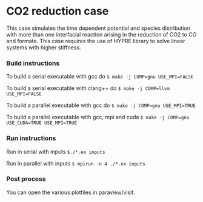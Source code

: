 # CO2 reduction case

This case simulates the time dependent potential and species 
distribution with more than one interfacial reaction arising in the reduction of CO2 to 
CO and formate.
This case
requires the use of HYPRE library to solve linear systems 
with higher stiffness.

### Build instructions

To build a serial executable with gcc do
`$ make -j COMP=gnu USE_MPI=FALSE`

To build a serial executable with clang++ do
`$ make -j COMP=llvm USE_MPI=FALSE`

To build a parallel executable with gcc do
`$ make -j COMP=gnu USE_MPI=TRUE`

To build a parallel executable with gcc, mpi and cuda
`$ make -j COMP=gnu USE_CUDA=TRUE USE_MPI=TRUE`

### Run instructions

Run in serial with inputs
`$./*.ex inputs`


Run in parallel with inputs
`$ mpirun -n 4 ./*.ex inputs`

### Post process

You can open the various plotfiles in
paraview/visit. 
